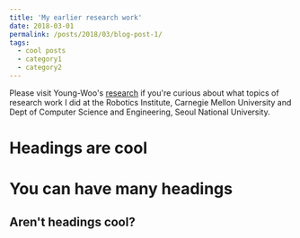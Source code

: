 ```yaml
---
title: 'My earlier research work'
date: 2018-03-01
permalink: /posts/2018/03/blog-post-1/
tags:
  - cool posts
  - category1
  - category2
---
```


Please visit Young-Woo's [research](http://www.cs.cmu.edu/~youngwoo/research.html) if you're curious about what topics of research work I did at the Robotics Institute, Carnegie Mellon University and Dept of Computer Science and Engineering, Seoul National University.

Headings are cool
======

You can have many headings
======

Aren't headings cool?
------
